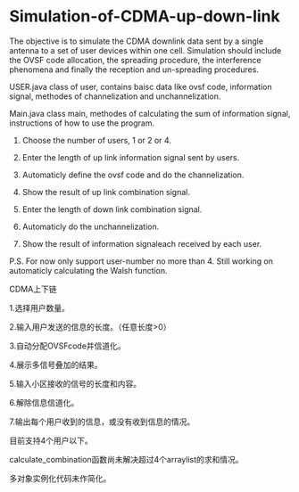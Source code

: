 # Simulation-of-CDMA-up-down-link
The objective is to simulate the CDMA downlink data sent by a single antenna to a set of user devices within one cell. Simulation should include the OVSF code allocation, the spreading procedure, the interference phenomena and finally the reception and un-spreading procedures.

USER.java
class of user, contains baisc data like ovsf code, information signal, methodes of channelization and unchannelization.

Main.java
class main, methodes of calculating the sum of information signal, instructions of how to use the program.


1. Choose the number of users, 1 or 2 or 4.
2. Enter the length of up link information signal sent by users.
3. Automaticly define the ovsf code and do the channelization.
4. Show the result of up link combination signal.

5. Enter the length of down link combination signal.
6. Automaticly do the unchannelization.
7. Show the result of information signaleach received by each user. 


P.S.
For now only support user-number no more than 4. 
Still working on automaticly calculating the Walsh function. 


CDMA上下链

1.选择用户数量。

2.输入用户发送的信息的长度。（任意长度>0）

3.自动分配OVSFcode并信道化。

4.展示多信号叠加的结果。

5.输入小区接收的信号的长度和内容。

6.解除信息信道化。

7.输出每个用户收到的信息，或没有收到信息的情况。

目前支持4个用户以下。

calculate_combination函数尚未解决超过4个arraylist的求和情况。

多对象实例化代码未作简化。
